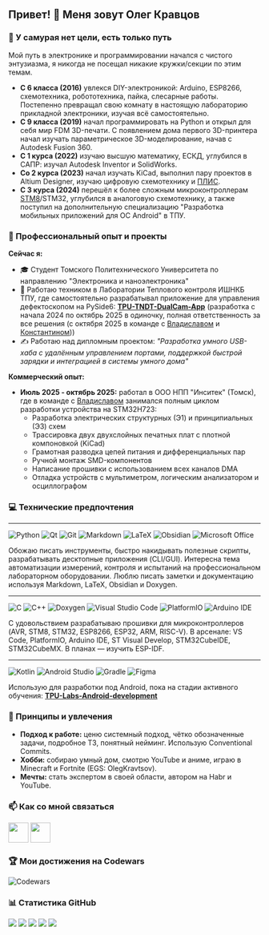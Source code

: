 ## Привет! 👋 Меня зовут Олег Кравцов

### 🚀 У самурая нет цели, есть только путь

Мой путь в электронике и программировании начался с чистого энтузиазма, я никогда не посещал никакие кружки/секции по этим темам.

*   **С 6 класса (2016)** увлекся DIY-электроникой: Arduino, ESP8266, схемотехника, робототехника, пайка, слесарные работы. Постепенно превращал свою комнату в настоящую лабораторию прикладной электроники, изучая всё самостоятельно.
*   **С 9 класса (2019)** начал программировать на Python и открыл для себя мир FDM 3D-печати. С появлением дома первого 3D-принтера начал изучать параметрическое 3D-моделирование, начав с Autodesk Fusion 360.
*   **С 1 курса (2022)** изучаю высшую математику, ЕСКД, углубился в САПР: изучал Autodesk Inventor и SolidWorks.
*   **Со 2 курса (2023)** начал изучать KiCad, выполнил пару проектов в Altium Designer, изучаю цифровую схемотехнику и [ПЛИС](https://github.com/RadioPizza/TPU-Labs-FPGA-basics).
*   **С 3 курса (2024)** перешёл к более сложным микроконтроллерам [STM8](https://github.com/RadioPizza/TPU-Labs-Embedded-STM8)/STM32, углубился в аналоговую схемотехнику, а также поступил на дополнительную специализацию "Разработка мобильных приложений для ОС Android" в ТПУ.

### 💼 Профессиональный опыт и проекты

**Сейчас я:**
*   🎓 Студент Томского Политехнического Университета по направлению "Электроника и наноэлектроника"
*   🔬 Работаю техником в Лаборатории Теплового контроля ИШНКБ ТПУ, где самостоятельно разрабатывал приложение для управления дефектоскопом на PySide6: **[TPU-TNDT-DualCam-App](https://github.com/RadioPizza/TPU-TNDT-DualCam-App)** (разработка с начала 2024 по октябрь 2025 в одиночку, полная ответственность за все решения (с октября 2025 в команде с [Владиславом](https://github.com/Wl4dick) и [Константином](https://github.com/RenderAlien)))
*   ✍️ Работаю над дипломным проектом: *"Разработка умного USB-хаба с удалённым управлением портами, поддержкой быстрой зарядки и интеграцией в системы умного дома"*

**Коммерческий опыт:**
*   **Июль 2025 - октябрь 2025:** работал в ООО НПП "Инситек" (Томск), где в команде с [Владиславом](https://github.com/Wl4dick) занимался полным циклом разработки устройства на STM32H723:
    *   Разработка электрических структурных (Э1) и принципиальных (Э3) схем
    *   Трассировка двух двухслойных печатных плат с плотной компоновкой (KiCad)
    *   Грамотная разводка цепей питания и дифференциальных пар
    *   Ручной монтаж SMD-компонентов
    *   Написание прошивки с использованием всех каналов DMA
    *   Отладка устройств с мультиметром, логическим анализатором и осциллографом

### 💻 Технические предпочтения

---

![Python](https://img.shields.io/badge/python-3670A0?style=for-the-badge&logo=python&logoColor=ffdd54)
![Qt](https://img.shields.io/badge/Qt-%23217346.svg?style=for-the-badge&logo=Qt&logoColor=white)
![Git](https://img.shields.io/badge/git-%23F05033.svg?style=for-the-badge&logo=git&logoColor=white)
![Markdown](https://img.shields.io/badge/markdown-%23000000.svg?style=for-the-badge&logo=markdown&logoColor=white)
![LaTeX](https://img.shields.io/badge/latex-%23008080.svg?style=for-the-badge&logo=latex&logoColor=white)
![Obsidian](https://img.shields.io/badge/Obsidian-%23483699.svg?style=for-the-badge&logo=obsidian&logoColor=white)
![Microsoft Office](https://img.shields.io/badge/Microsoft_Office-D83B01?style=for-the-badge&logo=microsoft-office&logoColor=white)


Обожаю писать инструменты, быстро накидывать полезные скрипты, разрабатывать десктопные приложения (CLI/GUI). Интересна тема автоматизации измерений, контроля и испытаний на профессиональном лабораторном оборудовании. Люблю писать заметки и документацию используя Markdown, LaTeX, Obsidian и Doxygen.

---

![C](https://img.shields.io/badge/c-%2300599C.svg?style=for-the-badge&logo=c&logoColor=white)
![C++](https://img.shields.io/badge/c++-%2300599C.svg?style=for-the-badge&logo=c%2B%2B&logoColor=white)
![Doxygen](https://img.shields.io/badge/doxygen-2C4AA8?style=for-the-badge&logo=doxygen&logoColor=white)
![Visual Studio Code](https://img.shields.io/badge/Visual%20Studio%20Code-0078d7.svg?style=for-the-badge&logo=visual-studio-code&logoColor=white)
![PlatformIO](https://img.shields.io/badge/PlatformIO-%23222.svg?style=for-the-badge&logo=platformio&logoColor=%23f5822a)
![Arduino IDE](https://img.shields.io/badge/Arduino_IDE-00979D?style=for-the-badge&logo=arduino&logoColor=white)

С удовольствием разрабатываю прошивки для микроконтроллеров (AVR, STM8, STM32, ESP8266, ESP32, ARM, RISC-V). В арсенале: VS Code, PlatformIO, Arduino IDE, ST Visual Develop, STM32CubeIDE, STM32CubeMX. В планах — изучить ESP-IDF.

---

![Kotlin](https://img.shields.io/badge/kotlin-%237F52FF.svg?style=for-the-badge&logo=kotlin&logoColor=white)
![Android Studio](https://img.shields.io/badge/android%20studio-346ac1?style=for-the-badge&logo=android%20studio&logoColor=white)
![Gradle](https://img.shields.io/badge/Gradle-02303A.svg?style=for-the-badge&logo=Gradle&logoColor=white)
![Figma](https://img.shields.io/badge/Figma-F24E1E?style=for-the-badge&logo=figma&logoColor=white)

Использую для разработки под Android, пока на стадии активного обучения: **[TPU-Labs-Android-development](https://github.com/RadioPizza/TPU-Labs-Android-development)**

### 🎯 Принципы и увлечения

*   **Подход к работе:** ценю системный подход, чётко обозначенные задачи, подробное ТЗ, понятный нейминг. Использую Conventional Commits.
*   **Хобби:** собираю умный дом, смотрю YouTube и аниме, играю в Minecraft и Fortnite (EGS: OlegKravtsov).
*   **Мечты:** стать экспертом в своей области, автором на Habr и YouTube.

### 📫 Как со мной связаться

[<img src="https://upload.wikimedia.org/wikipedia/commons/thumb/f/f3/VK_Compact_Logo_%282021-present%29.svg/1024px-VK_Compact_Logo_%282021-present%29.svg.png" height="40">][VK]
[<img src="https://upload.wikimedia.org/wikipedia/commons/thumb/8/83/Telegram_2019_Logo.svg/2048px-Telegram_2019_Logo.svg.png" height="40">][TG]

[VK]: https://vk.com/kravtsov.oleg
[TG]: https://t.me/kravtsov_oleg

### 🏆 Мои достижения на Codewars

![Codewars](https://www.codewars.com/users/RadioPizza/badges/large)

### 📊 Статистика GitHub

![](https://github-profile-summary-cards.vercel.app/api/cards/profile-details?username=RadioPizza&theme=gruvbox)
![](https://github-profile-summary-cards.vercel.app/api/cards/most-commit-language?username=RadioPizza&theme=gruvbox)
![](https://github-profile-summary-cards.vercel.app/api/cards/repos-per-language?username=RadioPizza&theme=gruvbox)
![](https://github-profile-summary-cards.vercel.app/api/cards/stats?username=RadioPizza&theme=gruvbox)
![](https://github-profile-summary-cards.vercel.app/api/cards/productive-time?username=RadioPizza&theme=gruvbox&utcOffset=+7)
